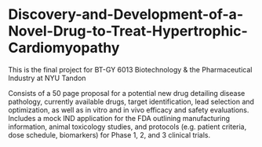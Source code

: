 # Discovery-and-Development-of-a-Novel-Drug-to-Treat-Hypertrophic-Cardiomyopathy
This is the final project for BT-GY 6013 Biotechnology & the Pharmaceutical Industry at NYU Tandon

Consists of a 50 page proposal for a potential new drug detailing disease pathology, currently available drugs, target identification, lead selection and optimization, as well as in vitro and in vivo efficacy and safety evaluations. Includes a mock IND application for the FDA outlining manufacturing information, animal toxicology studies, and protocols (e.g. patient criteria, dose schedule, biomarkers) for Phase 1, 2, and 3 clinical trials.
